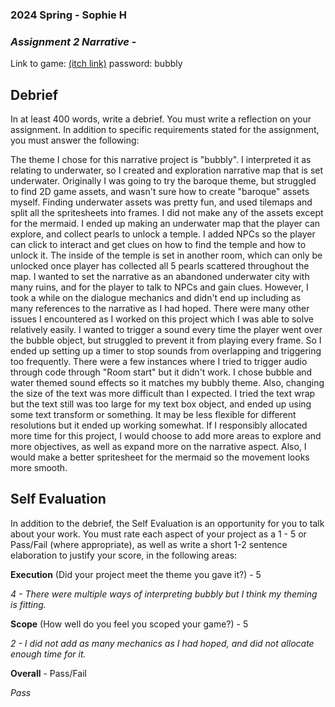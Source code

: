 ### **2024 Spring** - Sophie H
### *Assignment 2 Narrative* - 
Link to game: [(itch link)](https://sophiahughes.itch.io/project-2-narrative) password: bubbly


## **Debrief**
In at least 400 words, write a debrief. You must write a reflection on your assignment. In addition to specific requirements stated for the assignment, you must answer the following:

The theme I chose for this narrative project is "bubbly". I interpreted it as relating to underwater, so I created and exploration narrative map that is set underwater. Originally I was going to try the baroque theme, but struggled to find 2D game assets, and wasn't sure how to create "baroque" assets myself. Finding underwater assets was pretty fun, and used tilemaps and split all the spritesheets into frames. I did not make any of the assets except for the mermaid. I ended up making an underwater map that the player can explore, and collect pearls to unlock a temple. I added NPCs so the player can click to interact and get clues on how to find the temple and how to unlock it. The inside of the temple is set in another room, which can only be unlocked once player has collected all 5 pearls scattered throughout the map. I wanted to set the narrative as an abandoned underwater city with many ruins, and for the player to talk to NPCs and gain clues. However, I took a while on the dialogue mechanics and didn't end up including as many references to the narrative as I had hoped. There were many other issues I encountered as I worked on this project which I was able to solve relatively easily. I wanted to trigger a sound every time the player went over the bubble object, but struggled to prevent it from playing every frame. So I ended up setting up a timer to stop sounds from overlapping and triggering too frequently. There were a few instances where I tried to trigger audio through code through "Room start" but it didn't work. I chose bubble and water themed sound effects so it matches my bubbly theme. Also, changing the size of the text was more difficult than I expected. I tried the text wrap but the text still was too large for my text box object, and ended up using some text transform or something. It may be less flexible for different resolutions but it ended up working somewhat. If I responsibly allocated more time for this project, I would choose to add more areas to explore and more objectives, as well as expand more on the narrative aspect. Also, I would make a better spritesheet for the mermaid so the movement looks more smooth. 


## **Self Evaluation**
In addition to the debrief, the Self Evaluation is an opportunity for you to talk about your work. You must rate each aspect of your project as a 1 - 5 or Pass/Fail (where appropriate), as well as write a short 1-2 sentence elaboration to justify your score, in the following areas:


**Execution** (Did your project meet the theme you gave it?) - 5

*4 - There were multiple ways of interpreting bubbly but I think my theming is fitting.*


**Scope** (How well do you feel you scoped your game?) - 5


*2 - I did not add as many mechanics as I had hoped, and did not allocate enough time for it.*


**Overall** - Pass/Fail


*Pass*
